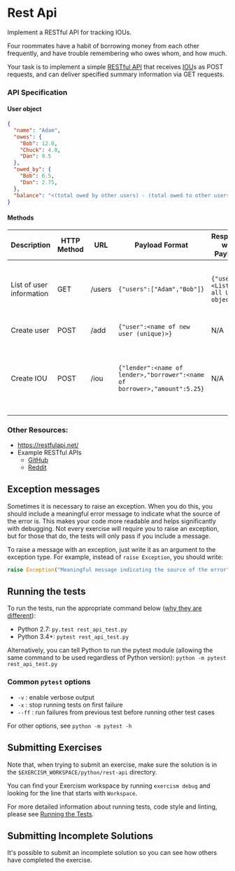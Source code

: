 # Rest Api

Implement a RESTful API for tracking IOUs.

Four roommates have a habit of borrowing money from each other frequently, and have trouble remembering who owes whom, and how much.

Your task is to implement a simple [RESTful API](https://en.wikipedia.org/wiki/Representational_state_transfer) that receives [IOU](https://en.wikipedia.org/wiki/IOU)s as POST requests, and can deliver specified summary information via GET requests.

### API Specification

#### User object
```json
{
  "name": "Adam",
  "owes": {
    "Bob": 12.0,
    "Chuck": 4.0,
    "Dan": 9.5
  },
  "owed_by": {
    "Bob": 6.5,
    "Dan": 2.75,
  },
  "balance": "<(total owed by other users) - (total owed to other users)>"
}
```

#### Methods

| Description | HTTP Method | URL | Payload Format | Response w/o Payload | Response w/ Payload |
| --- | --- | --- | --- | --- | --- |
| List of user information | GET | /users | `{"users":["Adam","Bob"]}` | `{"users":<List of all User objects>}` | `{"users":<List of User objects for <users> (sorted by name)}` |
| Create user | POST | /add | `{"user":<name of new user (unique)>}` | N/A | `<User object for new user>` |
| Create IOU | POST | /iou | `{"lender":<name of lender>,"borrower":<name of borrower>,"amount":5.25}` | N/A | `{"users":<updated User objects for <lender> and <borrower> (sorted by name)>}` |

### Other Resources:
- https://restfulapi.net/
- Example RESTful APIs
  - [GitHub](https://developer.github.com/v3/)
  - [Reddit](https://www.reddit.com/dev/api/)
## Exception messages

Sometimes it is necessary to raise an exception. When you do this, you should include a meaningful error message to
indicate what the source of the error is. This makes your code more readable and helps significantly with debugging. Not
every exercise will require you to raise an exception, but for those that do, the tests will only pass if you include
a message.

To raise a message with an exception, just write it as an argument to the exception type. For example, instead of
`raise Exception`, you should write:

```python
raise Exception("Meaningful message indicating the source of the error")
```

## Running the tests

To run the tests, run the appropriate command below ([why they are different](https://github.com/pytest-dev/pytest/issues/1629#issue-161422224)):

- Python 2.7: `py.test rest_api_test.py`
- Python 3.4+: `pytest rest_api_test.py`

Alternatively, you can tell Python to run the pytest module (allowing the same command to be used regardless of Python version):
`python -m pytest rest_api_test.py`

### Common `pytest` options

- `-v` : enable verbose output
- `-x` : stop running tests on first failure
- `--ff` : run failures from previous test before running other test cases

For other options, see `python -m pytest -h`

## Submitting Exercises

Note that, when trying to submit an exercise, make sure the solution is in the `$EXERCISM_WORKSPACE/python/rest-api` directory.

You can find your Exercism workspace by running `exercism debug` and looking for the line that starts with `Workspace`.

For more detailed information about running tests, code style and linting,
please see [Running the Tests](http://exercism.io/tracks/python/tests).

## Submitting Incomplete Solutions

It's possible to submit an incomplete solution so you can see how others have completed the exercise.
